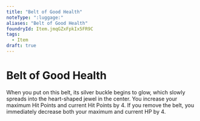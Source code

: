 ```yaml
---
title: "Belt of Good Health"
noteType: ":luggage:"
aliases: "Belt of Good Health"
foundryId: Item.jmqGZxFpkIx5FR9C
tags:
  - Item
draft: true
---
```


# Belt of Good Health

When you put on this belt, its silver buckle begins to glow, which slowly spreads into the heart-shaped jewel in the center. You increase your maximum Hit Points and current Hit Points by 4. If you remove the belt, you immediately decrease both your maximum and current HP by 4.
